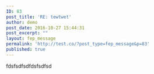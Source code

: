 ```yaml
---
ID: 83
post_title: 'RE: tewtwet'
author: demo
post_date: 2016-10-27 15:44:31
post_excerpt: ""
layout: fep_message
permalink: 'http://test.co/?post_type=fep_message&p=83'
published: true
---
```

fdsfsdfsdfdsfsdfsd